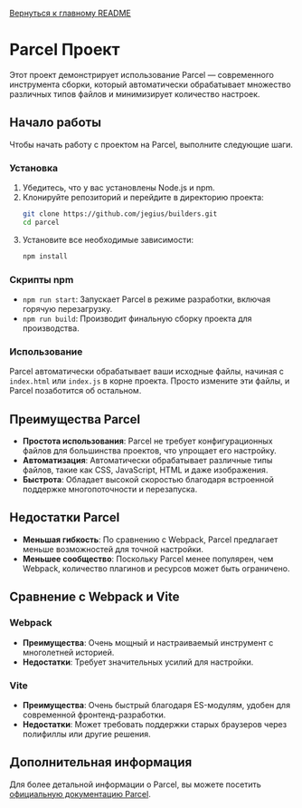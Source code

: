 [Вернуться к главному README](../README.md)

# Parcel Проект

Этот проект демонстрирует использование Parcel — современного инструмента сборки, который автоматически обрабатывает множество различных типов файлов и минимизирует количество настроек.

## Начало работы

Чтобы начать работу с проектом на Parcel, выполните следующие шаги.

### Установка

1. Убедитесь, что у вас установлены Node.js и npm.
2. Клонируйте репозиторий и перейдите в директорию проекта:
   ```sh
   git clone https://github.com/jegius/builders.git
   cd parcel
   ```
3. Установите все необходимые зависимости:
   ```sh
   npm install
   ```

### Скрипты npm

- `npm run start`: Запускает Parcel в режиме разработки, включая горячую перезагрузку.
- `npm run build`: Производит финальную сборку проекта для производства.

### Использование

Parcel автоматически обрабатывает ваши исходные файлы, начиная с `index.html` или `index.js` в корне проекта. Просто измените эти файлы, и Parcel позаботится об остальном.

## Преимущества Parcel

- **Простота использования**: Parcel не требует конфигурационных файлов для большинства проектов, что упрощает его настройку.
- **Автоматизация**: Автоматически обрабатывает различные типы файлов, такие как CSS, JavaScript, HTML и даже изображения.
- **Быстрота**: Обладает высокой скоростью благодаря встроенной поддержке многопоточности и перезапуска.

## Недостатки Parcel

- **Меньшая гибкость**: По сравнению с Webpack, Parcel предлагает меньше возможностей для точной настройки.
- **Меньшее сообщество**: Поскольку Parcel менее популярен, чем Webpack, количество плагинов и ресурсов может быть ограничено.

## Сравнение с Webpack и Vite

### Webpack

- **Преимущества**: Очень мощный и настраиваемый инструмент с многолетней историей.
- **Недостатки**: Требует значительных усилий для настройки.

### Vite

- **Преимущества**: Очень быстрый благодаря ES-модулям, удобен для современной фронтенд-разработки.
- **Недостатки**: Может требовать поддержки старых браузеров через полифиллы или другие решения.

## Дополнительная информация

Для более детальной информации о Parcel, вы можете посетить [официальную документацию Parcel](https://parceljs.org/).

